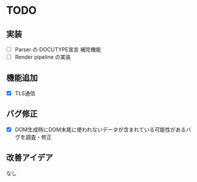 # TODO

## 実装
- [ ] Parser の DOCUTYPE宣言 補完機能
- [ ] Render pipeline の実装

## 機能追加
- [x] TLS通信

## バグ修正
- [x] DOM生成時にDOM末尾に使われないデータが含まれている可能性があるバグを調査・修正

## 改善アイデア
なし
